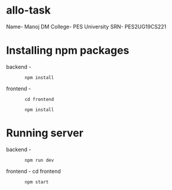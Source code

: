 # allo-task

Name- Manoj DM
College- PES University
SRN- PES2UG19CS221

# Installing npm packages
backend - 

           npm install

frontend - 

           cd frontend

           npm install


# Running server
backend - 

           npm run dev

frontend - 
           cd frontend

           npm start
